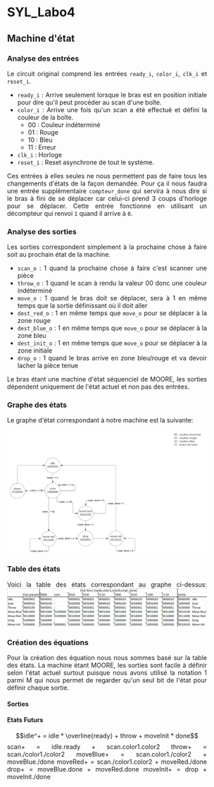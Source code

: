 <div align="justify" style="margin-right:25px;margin-left:25px">

# SYL_Labo4

## Machine d'état

### Analyse des entrées

Le circuit original comprend les entrées `ready_i`, `color_i`, `clk_i` et `reset_i`.
- `ready_i` : Arrive seulement lorsque le bras est en position initiale pour dire qu'il peut procéder au scan d'une boîte. 
- `color_i` : Arrive une fois qu'un scan a été effectué et défini la couleur de la boîte.
  - 00 : Couleur indéterminé
  - 01 : Rouge
  - 10 : Bleu
  - 11 : Erreur
- `clk_i` : Horloge
- `reset_i` : Reset asynchrone de tout le système.

Ces entrées à elles seules ne nous permettent pas de faire tous les changements d'états de la façon demandée. Pour ça il nous faudra une entrée supplémentaire `compteur_done` qui servira à nous dire si le bras à fini de se déplacer car celui-ci prend 3 coups d'horloge pour se déplacer.
Cette entrée fonctionne en utilisant un décompteur qui renvoi `1` quand il arrive à `0`.

### Analyse des sorties

Les sorties correspondent simplement à la prochaine chose à faire soit au prochain état de la machine.
- `scan_o` : 1 quand la prochaine chose à faire c'est scanner une pièce
- `throw_o` : 1 quand le scan à rendu la valeur 00 donc une couleur indéterminé
- `move_o` : 1 quand le bras doit se déplacer, sera à 1 en même temps que la sortie définissant où il doit aller
- `dest_red_o` : 1 en même temps que `move_o` pour se déplacer à la zone rouge
- `dest_blue_o` : 1 en même temps que `move_o` pour se déplacer à la zone bleu
- `dest_init_o` : 1 en même temps que `move_o` pour se déplacer à la zone initiale
- `drop_o` : 1 quand le bras arrive en zone bleu/rouge et va devoir lacher la pièce tenue

Le bras étant une machine d'état séquenciel de MOORE, les sorties dépendent uniquement de l'état actuel et non pas des entrées.

### Graphe des états
Le graphe d'état correspondant à notre machine est la suivante:

![Graphe des Etats](SYL_4.svg)

### Table des états
Voici la table des états correspondant au graphe ci-dessus:
![Table des Etats](TableEtat.png)

### Création des équations
Pour la création des équation nous nous sommes basé sur la table des états. La machine étant MOORE, les sorties sont facile à définir selon l'état actuel surtout puisque nous avons utilisé la notation 1 parmi M qui nous permet de regarder qu'un seul bit de l'état pour définir chaque sortie.

#### Sorties

#### Etats Futurs
$$idle^+ = idle * \overline{ready} + throw + moveInit * done$$
scan+ = idle.ready + scan.color1.color2
throw+ = scan./color1./color2
moveBlue+ = scan.color1./color2 + moveBlue./done
moveRed+ = scan./color1.color2 + moveRed./done
drop+ = moveBlue.done + moveRed.done
moveInit+ = drop + moveInit./done